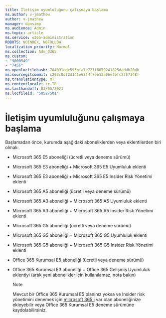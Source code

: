 ```yaml
---
title: İletişim uyumluluğunu çalışmaya başlama
ms.author: v-jmathew
author: v-jmathew
manager: dansimp
ms.audience: Admin
ms.topic: article
ms.service: o365-administration
ROBOTS: NOINDEX, NOFOLLOW
localization_priority: Normal
ms.collection: Adm_O365
ms.custom:
- "9000549"
- "7456"
ms.openlocfilehash: 704091ede595bfa7e721f8059241825daddb20db
ms.sourcegitcommit: c202c0df2d141e63f4f7eb13a56efbfc2f57348f
ms.translationtype: MT
ms.contentlocale: tr-TR
ms.lasthandoff: 03/05/2021
ms.locfileid: "50527501"
---
```

# <a name="get-started-with-communication-compliance"></a>İletişim uyumluluğunu çalışmaya başlama

Başlamadan önce, kurumda aşağıdaki aboneliklerden veya eklentilerden biri olmalı:

* Microsoft 365 E5 aboneliği (ücretli veya deneme sürümü)
* Microsoft 365 E3 aboneliği + Microsoft 365 E5 Uyumluluk eklenti
* Microsoft 365 E3 aboneliği + Microsoft 365 E5 Insider Risk Yönetimi eklenti
* Microsoft 365 A5 aboneliği (ücretli veya deneme sürümü)
* Microsoft 365 A3 aboneliği + Microsoft 365 A5 Uyumluluk eklenti
* Microsoft 365 A3 aboneliği + Microsoft 365 A5 Insider Risk Yönetimi eklenti
* Microsoft 365 G5 aboneliği (ücretli veya deneme sürümü)
* Microsoft 365 G5 aboneliği + Microsoft 365 G5 Uyumluluk eklenti
* Microsoft 365 G5 aboneliği + Microsoft 365 G5 Insider Risk Yönetimi eklenti
* Office 365 Kurumsal E5 aboneliği (ücretli veya deneme sürümü)
* Office 365 Kurumsal E3 aboneliği + Office 365 Gelişmiş Uyumluluk eklentiyi (artık yeni abonelikler için kullanılamaz, nota bakın)

    > [!NOTE]
    > Mevcut bir Office 365 Kurumsal E5 planınız yoksa ve Insider risk yönetimini denemek için [microsoft 365'i](https://go.microsoft.com/fwlink/?linkid=2130508) var olan aboneliğinize ekleyebilir veya Office 365 Kurumsal E5 deneme sürümüne kaydolabilirsiniz.
